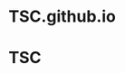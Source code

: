 # TSC.github.io
<h1>TSC</h1>

<a href=""><img src="" alt=""></a>

<p align="left"> 
  <img src="" alt="" />
  

<a href="https://media.tenor.com/3ynscP8DLZgAAAAC/the-social-club-tsc.gif"><img src=""/></a>
